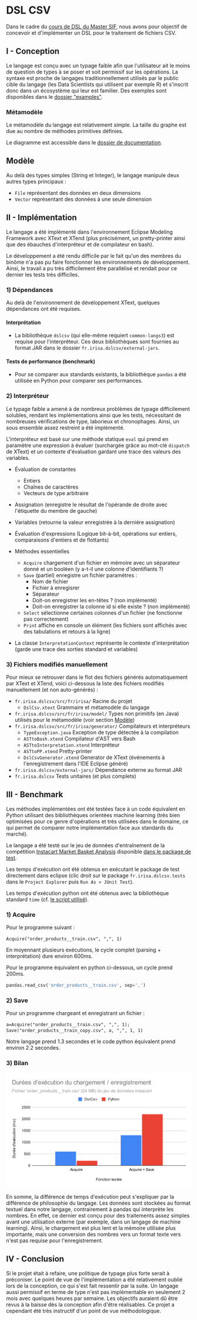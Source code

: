 # DSL CSV

Dans le cadre du [cours de DSL du Master SIF](https://github.com/FAMILIAR-project/HackOurLanguages-SIF), nous avons pour objectif de concevoir et d'implémenter un DSL pour le traitement de fichiers CSV.

## I - Conception

Le langage est conçu avec un typage faible afin que l'utilisateur ait le moins de question de types à se poser et soit permissif sur les opérations. La syntaxe est proche de langages traditionnellement utilisés par le public cible du langage (les Data Scientists qui utilisent par exemple R) et s'inscrit donc dans un écosystème qui leur est familier. Des exemples sont disponibles dans le [dossier "examples"](examples/).

### Métamodèle

Le métamodèle du langage est relativement simple. La taille du graphe est due au nombre de méthodes primitives définies.

Le diagramme est accessible dans le [dossier de documentation](doc/dslCsv%20class%20diagram.svg).

## Modèle

Au delà des types simples (String et Integer), le langage manipule deux autres types principaux :

* `File` représentant des données en deux dimensions
* `Vector` représentant des données à une seule dimension

## II - Implémentation

Le langage a été implémenté dans l'environnement Eclipse Modeling Framework avec XText et XTend (plus précisément, un pretty-printer ainsi que des ébauches d'interpréteur et de compilateur en bash).

Le développement a été rendu difficile par le fait qu'un des membres du binôme n'a pas pu faire fonctionner les environnements de développement. Ainsi, le travail a pu très difficilement être parallélisé et rendait pour ce dernier les tests très difficiles.

### 1) Dépendances

Au delà de l'environnement de développement XText, quelques dépendances ont été requises.

#### Interprétation

* La bibliothèque `dslcsv` (qui elle-même requiert `common-langs3`) est requise pour l'interpréteur. Ces deux bibliothèques sont fournies au format JAR dans le dossier `fr.irisa.dslcsv/external-jars`.

#### Tests de performance (benchmark)

* Pour se comparer aux standards existants, la bibliothèque `pandas` a été utilisée en Python pour comparer ses performances.

### 2) Interpréteur

Le typage faible a amené à de nombreux problèmes de typage difficilement solubles, rendant les implémentations ainsi que les tests, nécessitant de nombreuses vérifications de type, laborieux et chronophages. Ainsi, un sous ensemble assez restreint a été implémenté.

L'interpréteur est basé sur une méthode statique `eval` qui prend en paramètre une expression à évaluer (surchargée grâce au mot-clé `dispatch` de XText) et un contexte d'évaluation gardant une trace des valeurs des variables.

* Évaluation de constantes
    * Entiers
    * Chaînes de caractères
    * Vecteurs de type arbitraire
* Assignation (enregistre le résultat de l'opérande de droite avec l'étiquette du membre de gauche)
* Variables (retourne la valeur enregistrée à la dernière assignation)
* Évaluation d'expressions (Logique bit-à-bit, opérations sur entiers, comparaisons d'entiers et de flottants)
* Méthodes essentielles
    * `Acquire` chargement d'un fichier en mémoire avec un séparateur donné et un booléen (y a-t-il une colonne d'identifiants ?)
    * `Save` (partiel) enregistre un fichier paramètres :
        * Nom de fichier
        * Fichier à enregisrer
        * Séparateur
        * Doit-on enregistrer les en-têtes ? (non implémenté)
        * Doit-on enregistrer la colonne id si elle existe ? (non implémenté)
    * `Select` sélectionne certaines colonnes d'un fichier (ne fonctionne pas correctement)
    * `Print` affiche en console un élément (les fichiers sont affichés avec des tabulations et retours à la ligne)

* La classe `InterpretationContext` représente le contexte d'interprétation (garde une trace des sorties standard et variables)

### 3) Fichiers modifiés manuellement

Pour mieux se retrouver dans le flot des fichiers générés automatiquement par XText et XTend, voici ci-dessous la liste des fichiers modifiés manuellement (et non auto-générés) :

* `fr.irisa.dslcsv/src/fr/irisa/` Racine du projet
    * `DslCsv.xtext` Grammaire et métamodèle du langage
* `fr.irisa.dslcsv/src/fr/irisa/model/` Types non primitifs (en Java) utilisés pour le métamodèle (voir section [Modèle](#modèle))
* `fr.irisa.dslcsv/src/fr/irisa/generator/` Compilateurs et interpréteurs
    * `TypeException.java` Exception de type détectée à la compilation
    * `ASTtoBash.xtend` Compilateur d'AST vers Bash
    * `ASTtoInterpretation.xtend` Interpréteur
    * `ASTtoPP.xtend` Pretty-printer
    * `DslCsvGenerator.xtend` Generator de XText (événements à l'enregistrement dans l'IDE Eclipse généré)
* `fr.irisa.dslcsv/external-jars/` Dépendance externe au format JAR
* `fr.irisa.dslcsv` Tests unitaires (et plus complets)

## III - Benchmark

Les méthodes implémentées ont été testées face à un code équivalent en Python utilisant des bibliothèques orientées machine learning (très bien optimisées pour ce genre d'opérations et très utilisées dans le domaine, ce qui permet de comparer notre implémentation face aux standards du marché).

Le langage a été testé sur le jeu de données d'entraînement de la compétition [Instacart Market Basket Analysis](https://www.kaggle.com/c/instacart-market-basket-analysis) disponible [dans le package de test](fr.irisa.dslcsv.tests/order_products__train.csv).

Les temps d'exécution ont été obtenus en exécutant le package de test directement dans eclipse (clic droit sur le package `fr.irisa.dslcsv.tests` dans le `Project Explorer` puis `Run As > JUnit Test`).

Les temps d'exécution python ont été obtenus avec la bibliothèque standard `time` (cf. [le script utilisé](fr.irisa.dslcsv.tests/loadcsv.py)).

### 1) Acquire

Pour le programme suivant :

```
Acquire("order_products__train.csv", ",", 1)
```

En moyennant plusieurs exécutions, le cycle complet (parsing + interprétation) dure environ 600ms.

Pour le programme équivalent en python ci-dessous, un cycle prend 200ms.

```py
pandas.read_csv('order_products__train.csv', sep=',')
```

### 2) Save

Pour un programme chargeant et enregistrant un fichier :

```
a=Acquire("order_products__train.csv", ",", 1);
Save("order_products__train_copy.csv", a, ",", 1, 1)
```

Notre langage prend 1.3 secondes et le code python équivalent prend environ 2.2 secondes.

### 3) Bilan

![Durées d'exécution](doc/durations.svg)

En somme, la différence de temps d'exécution peut s'expliquer par la différence de philosophie du langage. Les données sont stockées au format textuel dans notre langage, contrairement à pandas qui interprète les nombres. En effet, ce dernier est conçu pour des traitements assez simples avant une utilisation externe (par exemple, dans un langage de machine learning). Ainsi, le chargement est plus lent et la mémoire utilisée plus importante, mais une conversion des nombres vers un format texte vers n'est pas requise pour l'enregistrement.

## IV - Conclusion

Si le projet était à refaire, une politique de typage plus forte serait à préconiser. Le point de vue de l'implémentation a été relativement oublié lors de la conception, ce qui s'est fait ressentir par la suite. Un langage aussi permissif en terme de type n'est pas implémentable en seulement 2 mois avec quelques heures par semaine. Les objectifs auraient dû être revus à la baisse dès la conception afin d'être réalisables. Ce projet a cependant été très instructif d'un point de vue méthodologique.


